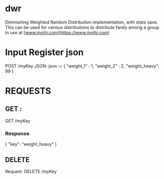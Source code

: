 # dwr
Diminishing Weighted Random Distribution implementation, with state save.
This can be used for various distributions to distribute farely among a group
In use at [www.mojhi.com](https://www.mojhi.com)

# Input Register json
POST /myKey JSON:
json := {
                "weight_1" : 1,
                "weight_2" : 2,
                "weight_heavy": 99
        }

# REQUESTS
## GET : 
GET <host>/myKey
### Response
{ "key": "weight_heavy" }

## DELETE
Request: DELETE <host>/myKey

    
    




